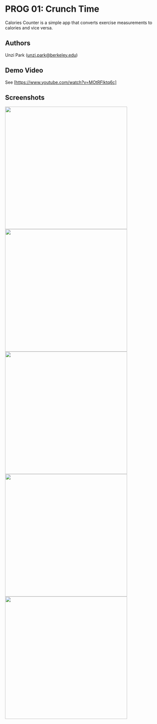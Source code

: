 # PROG 01: Crunch Time

Calories Counter is a simple app that converts exercise measurements to calories and vice versa.

## Authors

Unzi Park (unzi.park@berkeley.edu)

## Demo Video

See [https://www.youtube.com/watch?v=MOtRFlktq6c]

## Screenshots

<img src="screenshots/calories_counter_11" height="400" alot="Screenshot"/>
<img src="screenshots/calories_counter_12" height="400" alot="Screenshot"/>
<img src="screenshots/calories_counter_13" height="400" alot="Screenshot"/>
<img src="screenshots/calories_counter_21" height="400" alot="Screenshot"/>
<img src="screenshots/calories_counter_22" height="400" alot="Screenshot"/>
